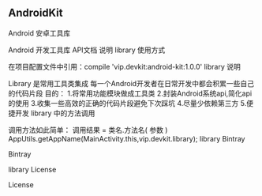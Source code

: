 ﻿## AndroidKit

Android 安卓工具库

Android 开发工具库 API文档 说明
library 使用方式

在项目配置文件中引用：compile 'vip.devkit:android-kit:1.0.0'
library 说明

Library 是常用工具类集成
每一个Android开发者在日常开发中都会积累一些自己的代码片段
目的： 
1.将常用功能模块做成工具类 
2.封装Android系统api,简化api的使用 
3.收集一些高效的正确的代码片段避免下次踩坑 
4.尽量少依赖第三方
5.便捷开发
library 中的方法调用

调用方法如此简单：
调用结果 = 类名.方法名( 参数 )
AppUtils.getAppName(MainActivity.this,vip.devkit.library);
library Bintray

Bintray

library License

License
